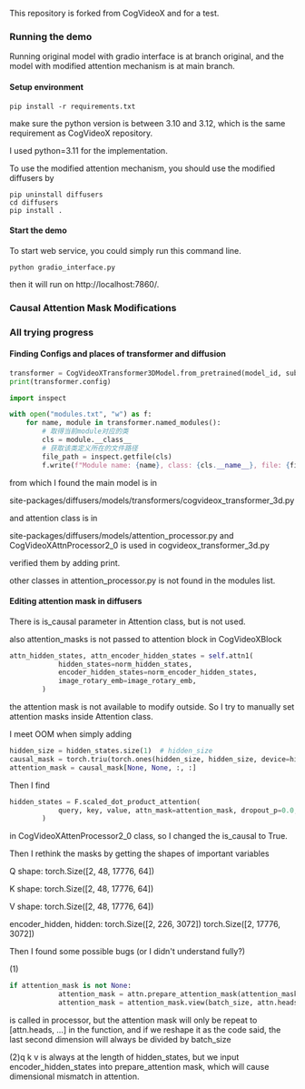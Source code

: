 This repository is forked from CogVideoX and for a test.

### Running the demo

Running original model with gradio interface is at branch original, and the model with modified attention mechanism is at main branch.

#### Setup environment

```shell
pip install -r requirements.txt
```

make sure the python version is between 3.10 and 3.12, which is the same requirement as CogVideoX repository.

I used python=3.11 for the implementation.

To use the modified attention mechanism, you should use the modified diffusers by

```
pip uninstall diffusers
cd diffusers
pip install .
```

#### Start the demo

To start web service, you could simply run this command line.

```shell
python gradio_interface.py
```

then it will run on http://localhost:7860/. 

### Causal Attention Mask Modifications



### All trying progress

#### Finding Configs and places of transformer and diffusion

```python
transformer = CogVideoXTransformer3DModel.from_pretrained(model_id, subfolder="transformer", torch_dtype=torch.float16)
print(transformer.config)

import inspect

with open("modules.txt", "w") as f:
    for name, module in transformer.named_modules():
        # 取得当前module对应的类
        cls = module.__class__
        # 获取该类定义所在的文件路径
        file_path = inspect.getfile(cls)
        f.write(f"Module name: {name}, class: {cls.__name__}, file: {file_path}\n")
```

from which I found the main model is in 

site-packages/diffusers/models/transformers/cogvideox_transformer_3d.py

and attention class is in

site-packages/diffusers/models/attention_processor.py and CogVideoXAttnProcessor2_0 is used in cogvideox_transformer_3d.py

verified them by adding print.

other classes in attention_processor.py is not found in the modules list.

#### Editing attention mask in diffusers

There is is_causal parameter in Attention class, but is not used.

also attention_masks is not passed to attention block in CogVideoXBlock

```python
attn_hidden_states, attn_encoder_hidden_states = self.attn1(
            hidden_states=norm_hidden_states,
            encoder_hidden_states=norm_encoder_hidden_states,
            image_rotary_emb=image_rotary_emb,
        )
```

the attention mask is not available to modify outside. So I try to manually set attention masks inside Attention class.

I meet OOM when simply adding

```python
hidden_size = hidden_states.size(1)  # hidden_size
causal_mask = torch.triu(torch.ones(hidden_size, hidden_size, device=hidden_states.device, dtype=torch.float16)) * -1e7  # make upper triangular matrix mask to -inf
attention_mask = causal_mask[None, None, :, :]
```

Then I find 

```python
hidden_states = F.scaled_dot_product_attention(
            query, key, value, attn_mask=attention_mask, dropout_p=0.0, is_causal=False
        )
```

in CogVideoXAttenProcessor2_0 class, so I changed the is_causal to True.

Then I rethink the masks by getting the shapes of important variables

Q shape: torch.Size([2, 48, 17776, 64]) 

K shape: torch.Size([2, 48, 17776, 64]) 

V shape: torch.Size([2, 48, 17776, 64])

encoder_hidden, hidden: torch.Size([2, 226, 3072]) torch.Size([2, 17776, 3072])

Then I found some possible bugs (or I didn't understand fully?)

(1) 

```python
if attention_mask is not None:
            attention_mask = attn.prepare_attention_mask(attention_mask, sequence_length, batch_size)
            attention_mask = attention_mask.view(batch_size, attn.heads, -1, attention_mask.shape[-1])
```

is called in processor, but the attention mask will only be repeat to [attn.heads, ...] in the function, and if we reshape it as the code said, the last second dimension will always be divided by batch_size

(2)q k v is always at the length of hidden_states, but we input encoder_hidden_states into prepare_attention mask, which will cause dimensional mismatch in attention. 